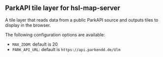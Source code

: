 ## ParkAPI tile layer for hsl-map-server


A tile layer that reads data from a public ParkAPI source and outputs
tiles to display in the browser.

The following configuration options are available:

- `MAX_ZOOM`: default is 20
- `PARK_API_URL`: default is `https://api.parkendd.de/Ulm`
